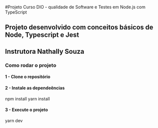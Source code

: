 #Projeto Curso DIO - qualidade de Software e Testes em Node.js com TypeScript

## Projeto desenvolvido com conceitos básicos de Node, Typescript e Jest
## Instrutora Nathally Souza 

### Como rodar o projeto

#### 1 - Clone o repositório

#### 2 - Instale as dependeências

npm install
yarn install

#### 3 - Execute o projeto

yarn dev
